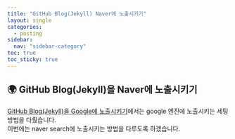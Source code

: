 ```yaml
---
title: "GitHub Blog(Jekyll) Naver에 노출시키기"
layout: single
categories:
  - posting
sidebar:
  nav: "sidebar-category"
toc: true
toc_sticky: true
---
```


## 🌍 GitHub Blog(Jekyll)을 Naver에 노출시키기

[GitHub Blog(Jekyll)을 Google에 노출시키기](https://latentlabanonymous.github.io/posting/2025-10-12-Google_search/)에서는 google 엔진에 노출시키는 세팅 방법을 다뤘습니다.  
이번에는 naver search에 노출시키는 방법을 다루도록 하겠습니다.

